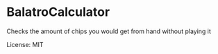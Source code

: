 # BalatroCalculator
Checks the amount of chips you would get from hand without playing it

License: MIT